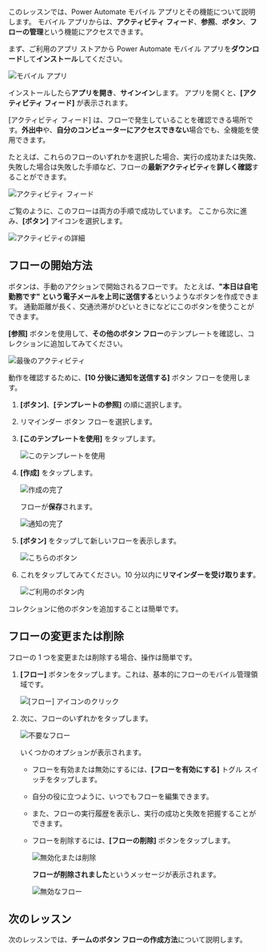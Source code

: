 このレッスンでは、Power Automate モバイル アプリとその機能について説明します。 モバイル アプリからは、**アクティビティ フィード**、**参照**、**ボタン**、**フローの管理**という機能にアクセスできます。

まず、ご利用のアプリ ストアから Power Automate モバイル アプリを**ダウンロード**して**インストール**してください。

![モバイル アプリ](./media/learning-mobile-app/open-mobile-app.png)

インストールしたら**アプリを開き**、**サインイン**します。 アプリを開くと、**[アクティビティ フィード]** が表示されます。

[アクティビティ フィード] は、フローで発生していることを確認できる場所です。**外出中**や、**自分のコンピューターにアクセスできない**場合でも、全機能を使用できます。

たとえば、これらのフローのいずれかを選択した場合、実行の成功または失敗、失敗した場合は失敗した手順など、フローの**最新アクティビティ**を**詳しく確認**することができます。

![アクティビティ フィード](./media/learning-mobile-app/see-all-activity.png)

ご覧のように、このフローは両方の手順で成功しています。 ここから次に進み、**[ボタン]** アイコンを選択します。

![アクティビティの詳細](./media/learning-mobile-app/activity-details.png)

## <a name="how-flows-are-started"></a>フローの開始方法
   ボタンは、手動のアクションで開始されるフローです。 たとえば、**"本日は自宅勤務です" という電子メールを上司に送信する**というようなボタンを作成できます。
通勤距離が長く、交通渋滞がひどいときになどにこのボタンを使うことができます。

**[参照]** ボタンを使用して、**その他のボタン フロー**のテンプレートを確認し、コレクションに追加してみてください。

![最後のアクティビティ](./media/learning-mobile-app/click-browse-button.png)

動作を確認するために、**[10 分後に通知を送信する]** ボタン フローを使用します。

1. **[ボタン]**、**[テンプレートの参照]** の順に選択します。
2. リマインダー ボタン フローを選択します。
3. **[このテンプレートを使用]** をタップします。
   
    ![このテンプレートを使用](./media/learning-mobile-app/use-this-template.png)
4. **[作成]** をタップします。
   
    ![作成の完了](./media/learning-mobile-app/create-complete.png)
   
    フローが**保存**されます。
   
    ![通知の完了](./media/learning-mobile-app/complete-reminder.png)
5. **[ボタン]** をタップして新しいフローを表示します。 
   
    ![こちらのボタン](./media/learning-mobile-app/button-send-reminder.png)
6. これをタップしてみてください。10 分以内に**リマインダーを受け取ります**。
   
    ![ご利用のボタン内](./media/learning-mobile-app/in-your-collection.png)

コレクションに他のボタンを追加することは簡単です。

## <a name="modify-or-delete-a-flow"></a>フローの変更または削除
フローの 1 つを変更または削除する場合、操作は簡単です。

1. **[フロー]** ボタンをタップします。これは、基本的にフローのモバイル管理領域です。
   
    ![[フロー] アイコンのクリック](./media/learning-mobile-app/click-flows-button.png)
2. 次に、フローのいずれかをタップします。
   
    ![不要なフロー](./media/learning-mobile-app/send-a-reminder.png)
   
    いくつかのオプションが表示されます。
   
   * フローを有効または無効にするには、**[フローを有効にする]** トグル スイッチをタップします。
   * 自分の役に立つように、いつでもフローを編集できます。 
   * また、フローの実行履歴を表示し、実行の成功と失敗を把握することができます。
   * フローを削除するには、**[フローの削除]** ボタンをタップします。
     
     ![無効化または削除](./media/learning-mobile-app/disable-delete.png)
     
     **フローが削除されました**というメッセージが表示されます。
     
     ![無効なフロー](./media/learning-mobile-app/disabled-flow.png)

## <a name="next-lesson"></a>次のレッスン
次のレッスンでは、**チームのボタン フローの作成方法**について説明します。 

